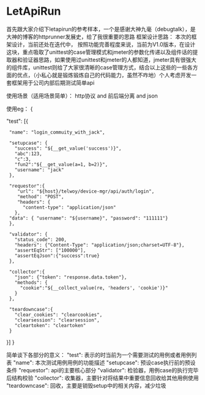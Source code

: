 # LetApiRun

首先跟大家介绍下letapirun的参考样本，一个是感谢大神九毫（debugtalk），是大神的博客的httprunner发展史，给了我很重要的思路
框架设计思路：
   本次的框架设计，当前还处在迭代中， 按照功能完善程度来说，当前为V1.0版本，在设计这块，重点吸取了unittest的case管理模式和jmeter的参数化传递以及组件话的提取器和验证器思路，如果使用过unittest和jmeter的人都知道，jmeter具有很强大的组件库，unittest则给了大家很清晰的case管理方式，结合以上这些的一些各方面的优点，（小私心就是锻炼锻炼自己的代码能力，虽然不咋地）个人考虑开发一套框架用于公司内部后期测试简单api

使用场景（适用场景简单）：
http协议 and 前后端分离 and json

使用eg：
{
   
   "test": [{
     
     "name": "login_commuity_with_jack",

     "setupcase": {
       "success": "${__get_value('success')}",
       "abc":123,
       "c":3,
       "fun2":"${__get_value(a=1, b=2)}",
       "username": "jack"
     },

     "requestor":{
        "url": "${host}/telwoy/device-mgr/api/auth/login",
        "method": "POST",
        "headers": {
          "content-type": "application/json"
       },
     "data": { "username": "${username}", "password": "111111"}
     },

     "validator": {
       "status_code": 200,
       "headers": {"Content-Type": "application/json;charset=UTF-8"},
       "assertEqStr": ["100000"],
       "assertEqJson":{"success":true}
     },

     "collector":{
       "json": {"token": "response.data.token"},
       "methods": {
         "cookie":"${__collect_value(re, 'headers', 'cookie')}"
       }
     },

     "teardowncase":{
       "clear_cookies": "clearcookies",
       "clearsession": "clearsession",
       "cleartoken": "cleartoken"
     }
   }]
}

简单谈下各部分的意义：
"test": 表示的时当前为一个需要测试的用例或者用例列表
"name": 本次测试用例用例的功能描述
"setupcase": 预设case执行前的预设条件
"requestor": api的主要核心部分
"validator": 检验器，用例case的执行完毕后结构校验
"collector": 收集器，主要针对将结果中重要信息回收给其他用例使用
"teardowncase": 回收，主要是销毁setup中的相关内容，减少垃圾



